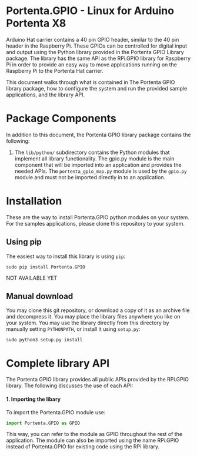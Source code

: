 # Portenta.GPIO - Linux for Arduino Portenta X8

Arduino Hat carrier contains a 40 pin GPIO
header, similar to the 40 pin header in the Raspberry Pi. These GPIOs can be
controlled for digital input and output using the Python library provided in the
Portenta GPIO Library package. The library has the same API as the RPi.GPIO
library for Raspberry Pi in order to provide an easy way to move applications
running on the Raspberry Pi to the Portenta Hat carrier.

This document walks through what is contained in The Portenta GPIO library
package, how to configure the system and run the provided sample applications,
and the library API.

# Package Components

In addition to this document, the Portenta GPIO library package contains the
following:

1. The `lib/python/` subdirectory contains the Python modules that implement all
library functionality. The gpio.py module is the main component that will be
imported into an application and provides the needed APIs. The `portenta_gpio_map.py` module is used by the `gpio.py` module and must not be
imported directly in to an application.


# Installation

These are the way to install Portenta.GPIO python modules on your system. For the samples applications, please clone this repository to your system. 

## Using pip

The easiest way to install this library is using `pip`:
```shell
sudo pip install Portenta.GPIO
```

NOT AVAILABLE YET

## Manual download 

You may clone this git repository, or download a copy of it as an archive file
and decompress it. You may place the library files anywhere you like on your
system. You may use the library directly from this directory by manually
setting `PYTHONPATH`, or install it using `setup.py`:
```shell
sudo python3 setup.py install
```

# Complete library API

The Portenta GPIO library provides all public APIs provided by the RPi.GPIO
library. The following discusses the use of each API:

#### 1. Importing the libary

To import the Portenta.GPIO module use:
```python
import Portenta.GPIO as GPIO
```

This way, you can refer to the module as GPIO throughout the rest of the
application. The module can also be imported using the name RPi.GPIO instead of
Portenta.GPIO for existing code using the RPi library.

